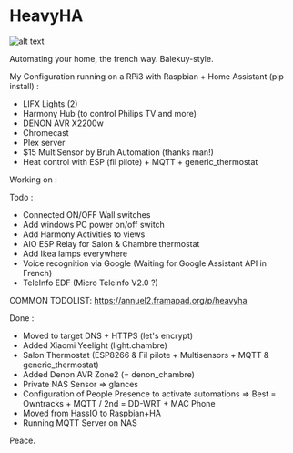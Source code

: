 # HeavyHA

![alt text](http://296s9q35uygy2xc5t0t6boviah.wpengine.netdna-cdn.com/wp-content/uploads/2014/07/Automation-Tiers.png)

Automating your home, the french way. Balekuy-style.  

My Configuration running on a RPi3 with Raspbian + Home Assistant (pip install) :
- LIFX Lights (2)
- Harmony Hub (to control Philips TV and more)
- DENON AVR X2200w
- Chromecast
- Plex server
- $15 MultiSensor by Bruh Automation (thanks man!)
- Heat control with ESP (fil pilote) + MQTT + generic_thermostat

Working on :


Todo :

- Connected ON/OFF Wall switches
- Add windows PC power on/off switch
- Add Harmony Activities to views
- AIO ESP Relay for Salon & Chambre thermostat
- Add Ikea lamps everywhere
- Voice recognition via Google (Waiting for Google Assistant API in French)
- TeleInfo EDF (Micro Teleinfo V2.0 ?)

COMMON TODOLIST: https://annuel2.framapad.org/p/heavyha

Done :

- Moved to target DNS + HTTPS (let's encrypt)
- Added Xiaomi Yeelight (light.chambre)
- Salon Thermostat (ESP8266 & Fil pilote + Multisensors + MQTT & generic_thermostat)
- Added Denon AVR Zone2 (= denon_chambre)
- Private NAS Sensor => glances
- Configuration of People Presence to activate automations => Best = Owntracks + MQTT / 2nd = DD-WRT + MAC Phone
- Moved from HassIO to Raspbian+HA
- Running MQTT Server on NAS

Peace.
